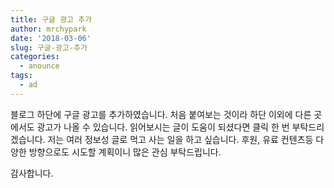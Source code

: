 ```yaml
---
title: 구글 광고 추가
author: mrchypark
date: '2018-03-06'
slug: 구글-광고-추가
categories:
  - anounce
tags:
  - ad
---
```


블로그 하단에 구글 광고를 추가하였습니다. 처음 붙여보는 것이라 하단 이외에 다른 곳에서도 광고가 나올 수 있습니다. 읽어보시는 글이 도움이 되셨다면 클릭 한 번 부탁드리겠습니다. 저는 여러 정보성 글로 먹고 사는 일을 하고 싶습니다. 후원, 유료 컨텐츠등 다양한 방향으로도 시도할 계획이니 많은 관심 부탁드립니다.

감사합니다.

